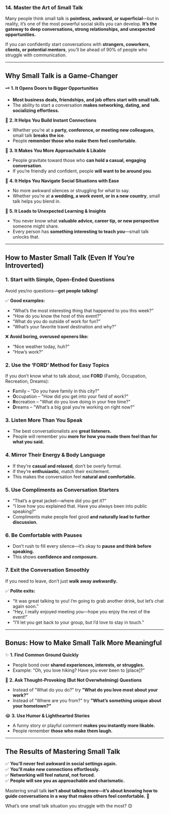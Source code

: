 ### **14. Master the Art of Small Talk**  

Many people think small talk is **pointless, awkward, or superficial**—but in reality, it’s one of the most powerful social skills you can develop. **It’s the gateway to deep conversations, strong relationships, and unexpected opportunities.**  

If you can confidently start conversations with **strangers, coworkers, clients, or potential mentors**, you’ll be ahead of 90% of people who struggle with communication.  

---

## **Why Small Talk is a Game-Changer**  

🗝 **1. It Opens Doors to Bigger Opportunities**  
- **Most business deals, friendships, and job offers start with small talk.**  
- The ability to start a conversation **makes networking, dating, and socializing effortless.**  

🤝 **2. It Helps You Build Instant Connections**  
- Whether you’re at a **party, conference, or meeting new colleagues**, small talk **breaks the ice**.  
- People **remember those who make them feel comfortable.**  

💬 **3. It Makes You More Approachable & Likable**  
- People gravitate toward those who **can hold a casual, engaging conversation**.  
- If you’re friendly and confident, people **will want to be around you**.  

🧠 **4. It Helps You Navigate Social Situations with Ease**  
- No more awkward silences or struggling for what to say.  
- Whether you’re at **a wedding, a work event, or in a new country**, small talk helps you blend in.  

🚀 **5. It Leads to Unexpected Learning & Insights**  
- You never know what **valuable advice, career tip, or new perspective** someone might share.  
- Every person has **something interesting to teach you**—small talk unlocks that.  

---

## **How to Master Small Talk (Even If You’re Introverted)**  

### **1. Start with Simple, Open-Ended Questions**  
Avoid yes/no questions—**get people talking!**  

✅ **Good examples:**  
- “What’s the most interesting thing that happened to you this week?”  
- “How do you know the host of this event?”  
- “What do you do outside of work for fun?”  
- “What’s your favorite travel destination and why?”  

❌ **Avoid boring, overused openers like:**  
- “Nice weather today, huh?”  
- “How’s work?”  

### **2. Use the ‘FORD’ Method for Easy Topics**  
If you don’t know what to talk about, use **FORD** (Family, Occupation, Recreation, Dreams):  
- **F**amily – "Do you have family in this city?"  
- **O**ccupation – "How did you get into your field of work?"  
- **R**ecreation – "What do you love doing in your free time?"  
- **D**reams – "What’s a big goal you’re working on right now?"  

### **3. Listen More Than You Speak**  
- The best conversationalists are **great listeners.**  
- People will remember you **more for how you made them feel than for what you said.**  

### **4. Mirror Their Energy & Body Language**  
- If they’re **casual and relaxed**, don’t be overly formal.  
- If they’re **enthusiastic**, match their excitement.  
- This makes the conversation feel **natural and comfortable.**  

### **5. Use Compliments as Conversation Starters**  
- “That’s a great jacket—where did you get it?”  
- “I love how you explained that. Have you always been into public speaking?”  
- Compliments make people feel good **and naturally lead to further discussion.**  

### **6. Be Comfortable with Pauses**  
- Don’t rush to fill every silence—it’s okay to **pause and think before speaking.**  
- This shows **confidence and composure.**  

### **7. Exit the Conversation Smoothly**  
If you need to leave, don’t just **walk away awkwardly.**  

✅ **Polite exits:**  
- “It was great talking to you! I’m going to grab another drink, but let’s chat again soon.”  
- “Hey, I really enjoyed meeting you—hope you enjoy the rest of the event!”  
- “I’ll let you get back to your group, but I’d love to stay in touch.”  

---

## **Bonus: How to Make Small Talk More Meaningful**  

✨ **1. Find Common Ground Quickly**  
- People bond over **shared experiences, interests, or struggles.**  
- Example: “Oh, you love hiking? Have you ever been to [place]?”  

🧐 **2. Ask Thought-Provoking (But Not Overwhelming) Questions**  
- Instead of "What do you do?" try **"What do you love most about your work?"**  
- Instead of "Where are you from?" try **"What’s something unique about your hometown?"**  

😂 **3. Use Humor & Lighthearted Stories**  
- A funny story or playful comment **makes you instantly more likable.**  
- People remember **those who make them laugh.**  

---

## **The Results of Mastering Small Talk**  

✅ **You’ll never feel awkward in social settings again.**  
✅ **You’ll make new connections effortlessly.**  
✅ **Networking will feel natural, not forced.**  
✅ **People will see you as approachable and charismatic.**  

Mastering small talk **isn’t about talking more—it’s about knowing how to guide conversations in a way that makes others feel comfortable.** 🚀  

What’s one small talk situation you struggle with the most? 😊